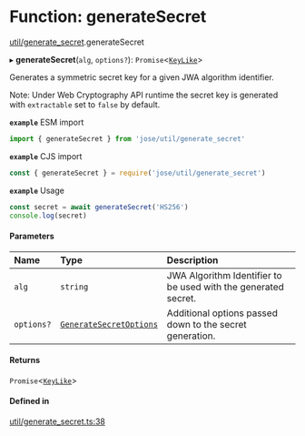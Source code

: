 # Function: generateSecret

[util/generate_secret](../modules/util_generate_secret.md).generateSecret

▸ **generateSecret**(`alg`, `options?`): `Promise`<[`KeyLike`](../types/types.keylike.md)\>

Generates a symmetric secret key for a given JWA algorithm identifier.

Note: Under Web Cryptography API runtime the secret key is generated with
`extractable` set to `false` by default.

**`example`** ESM import
```js
import { generateSecret } from 'jose/util/generate_secret'
```

**`example`** CJS import
```js
const { generateSecret } = require('jose/util/generate_secret')
```

**`example`** Usage
```js
const secret = await generateSecret('HS256')
console.log(secret)
```

#### Parameters

| Name | Type | Description |
| :------ | :------ | :------ |
| `alg` | `string` | JWA Algorithm Identifier to be used with the generated secret. |
| `options?` | [`GenerateSecretOptions`](../interfaces/util_generate_secret.generatesecretoptions.md) | Additional options passed down to the secret generation. |

#### Returns

`Promise`<[`KeyLike`](../types/types.keylike.md)\>

#### Defined in

[util/generate_secret.ts:38](https://github.com/panva/jose/blob/v3.14.0/src/util/generate_secret.ts#L38)
